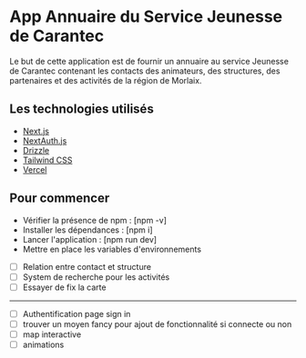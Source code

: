 # App Annuaire du Service Jeunesse de Carantec

Le but de cette application est de fournir un annuaire au service Jeunesse de Carantec contenant les contacts des animateurs, des structures, des partenaires et des activités de la région de Morlaix.

## Les technologies utilisés

- [Next.js](https://nextjs.org)
- [NextAuth.js](https://next-auth.js.org)
- [Drizzle](https://orm.drizzle.team)
- [Tailwind CSS](https://tailwindcss.com)
- [Vercel](https://vercel.com)

## Pour commencer

- Vérifier la présence de npm : [npm -v]
- Installer les dépendances : [npm i]
- Lancer l'application : [npm run dev]
- Mettre en place les variables d'environnements

- [ ] Relation entre contact et structure
- [ ] System de recherche pour les activités
- [ ] Essayer de fix la carte

---

- [ ] Authentification page sign in
- [ ] trouver un moyen fancy pour ajout de fonctionnalité si connecte ou non
- [ ] map interactive
- [ ] animations
